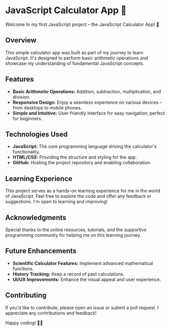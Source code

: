 # JavaScript Calculator App 🧮

Welcome to my first JavaScript project – the JavaScript Calculator App! 🚀

## Overview

This simple calculator app was built as part of my journey to learn JavaScript. It's designed to perform basic arithmetic operations and showcase my understanding of fundamental JavaScript concepts.

## Features

- **Basic Arithmetic Operations:** Addition, subtraction, multiplication, and division.
- **Responsive Design:** Enjoy a seamless experience on various devices – from desktops to mobile phones.
- **Simple and Intuitive:** User-friendly interface for easy navigation, perfect for beginners.

## Technologies Used

- **JavaScript:** The core programming language driving the calculator's functionality.
- **HTML/CSS:** Providing the structure and styling for the app.
- **GitHub:** Hosting the project repository and enabling collaboration.

## Learning Experience

This project serves as a hands-on learning experience for me in the world of JavaScript. Feel free to explore the code and offer any feedback or suggestions. I'm open to learning and improving!

## Acknowledgments

Special thanks to the online resources, tutorials, and the supportive programming community for helping me on this learning journey.

## Future Enhancements

- **Scientific Calculator Features:** Implement advanced mathematical functions.
- **History Tracking:** Keep a record of past calculations.
- **UI/UX Improvements:** Enhance the visual appeal and user experience.

## Contributing

If you'd like to contribute, please open an issue or submit a pull request. I appreciate any contributions and feedback!

Happy coding! 🚀✨
